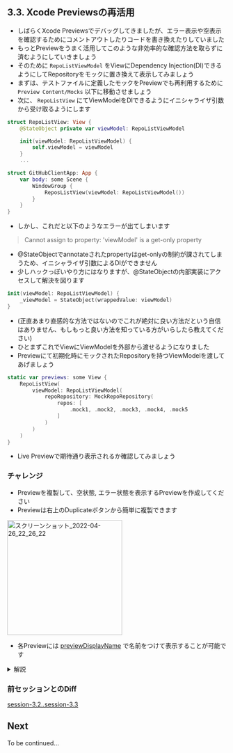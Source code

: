 ## 3.3. Xcode Previewsの再活用
- しばらくXcode Previewsでデバッグしてきましたが、エラー表示や空表示を確認するためにコメントアウトしたりコードを書き換えたりしていました
- もっとPreviewをうまく活用してこのような非効率的な確認方法を取らずに済むようにしていきましょう
- そのために `RepoListViewModel` をViewにDependency Injection(DI)できるようにしてRepositoryをモックに置き換えて表示してみましょう
- まずは、テストファイルに定義したモックをPreviewでも再利用するために `Preview Content/Mocks` 以下に移動させましょう
- 次に、 `RepoListView` にてViewModelをDIできるようにイニシャライザ引数から受け取るようにします

```swift
struct RepoListView: View {
    @StateObject private var viewModel: RepoListViewModel

    init(viewModel: RepoListViewModel) {
        self.viewModel = viewModel
    }
    ...
```

```swift
struct GitHubClientApp: App {
    var body: some Scene {
        WindowGroup {
            ReposListView(viewModel: RepoListViewModel())
        }
    }
}

```
    
- しかし、これだと以下のようなエラーが出てしまいます

> Cannot assign to property: 'viewModel' is a get-only property

- @StateObjectでannotateされたpropertyはget-onlyの制約が課されてしまうため、イニシャライザ引数によるDIができません
- 少しハックっぽいやり方にはなりますが、@StateObjectの内部実装にアクセスして解決を図ります

```swift
init(viewModel: RepoListViewModel) {
    _viewModel = StateObject(wrappedValue: viewModel)
}
```

- (正直あまり直感的な方法ではないのでこれが絶対に良い方法だという自信はありません、もしもっと良い方法を知っている方がいらしたら教えてください) 
- ひとまずこれでViewにViewModelを外部から渡せるようになりました
- Previewにて初期化時にモックされたRepositoryを持つViewModelを渡してあげましょう

```swift
static var previews: some View {
    RepoListView(
        viewModel: RepoListViewModel(
            repoRepository: MockRepoRepository(
                repos: [
                    .mock1, .mock2, .mock3, .mock4, .mock5
                ]
            )
        )
    )
}
```

- Live Previewで期待通り表示されるか確認してみましょう
    
### チャレンジ
- Previewを複製して、空状態, エラー状態を表示するPreviewを作成してください
- Previewは右上のDuplicateボタンから簡単に複製できます

<img width="264" alt="スクリーンショット_2022-04-26_22_26_22" src="https://user-images.githubusercontent.com/17004375/165310583-9a9588ab-9bb8-4376-942c-0b64f2c74818.png">


- 各Previewには [previewDisplayName](https://developer.apple.com/documentation/avkit/videoplayer/3580241-previewdisplayname) で名前をつけて表示することが可能です

<details>
    <summary>解説</summary>

まずはXcode Previews右上のDuplicateボタンからPreviewを複製します <br>
コードが以下のようになるはずです

```swift
struct RepoListView_Previews: PreviewProvider {
    static var previews: some View {
        Group {
            RepoListView(
                viewModel: RepoListViewModel(
                    repoRepository: MockRepoRepository(
                        repos: [
                            .mock1, .mock2, .mock3, .mock4, .mock5
                        ]
                    )
                )
            )
            RepoListView(
                viewModel: RepoListViewModel(
                    repoRepository: MockRepoRepository(
                        repos: [
                            .mock1, .mock2, .mock3, .mock4, .mock5
                        ]
                    )
                )
            )
        }
    }
}
```

下の<code>RepoListView</code>で空状態の表示をPreviewしてみましょう <br>
そのために、 <code>MockRepoRepository</code> のイニシャライザ引数には空配列を渡してあげます

```swift
struct RepoListView_Previews: PreviewProvider {
    static var previews: some View {
        Group {
            RepoListView(...)
            RepoListView(
                viewModel: RepoListViewModel(
                    repoRepository: MockRepoRepository(
                        repos: []
                    )
                )
            )
        }
    }
}
```

Live Previewで空表示を確認してみましょう

次にエラー表示のPreviewを作成します <br>
またDuplicateボタンからPreviewを複製して、今度は <code>MockRepoRepository</code> のイニシャライザ引数でDummyErrorを渡してあげます


```swift
struct RepoListView_Previews: PreviewProvider {
    static var previews: some View {
        Group {
            RepoListView(...)
            RepoListView(...)
            RepoListView(
                viewModel: RepoListViewModel(
                    repoRepository: MockRepoRepository(
                        repos: [],
                        error: DummyError()
                    )
                )
            )
        }
    }
}
```

Live Previewでエラー表示を確認してみましょう

これで3つの状態をPreviewで確認できるようになりました <br>
最後にそれぞれを識別できるようにpreviewDisplayNameで名前をつけてあげましょう

```swift
struct RepoListView_Previews: PreviewProvider {
    static var previews: some View {
        Group {
            RepoListView(...)
                .previewDisplayName("Default")
            RepoListView(...)
                .previewDisplayName("Empty")
            RepoListView(...)
                .previewDisplayName("Error")
        }
    }
}
```

Preview上部に以下のように名前が表示されます

<img width="303" alt="スクリーンショット 2022-04-26 22 31 04" src="https://user-images.githubusercontent.com/17004375/165311265-63ab9ba9-fddf-463d-8bcb-166ee27b4e3a.png">

</details>

### 前セッションとのDiff
[session-3.2..session-3.3](https://github.com/mixigroup/ios-swiftui-training/compare/session-3.2..session-3.3)

## Next
To be continued...
